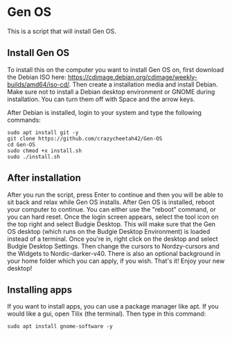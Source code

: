 # Gen OS
This is a script that will install Gen OS.

<h2>Install Gen OS</h2>
To install this on the computer you want to install Gen OS on, first download the Debian ISO here: <a href="https://cdimage.debian.org/cdimage/weekly-builds/amd64/iso-cd/" target="_blank">https://cdimage.debian.org/cdimage/weekly-builds/amd64/iso-cd/</a>. Then create a installation media and install Debian. Make sure not to install a Debian desktop environment or GNOME during installation. You can turn them off with Space and the arrow keys.

After Debian is installed, login to your system and type the following commands:


```
sudo apt install git -y
git clone https://github.com/crazycheetah42/Gen-OS
cd Gen-OS
sudo chmod +x install.sh
sudo ./install.sh
```

<h2>After installation</h2>
After you run the script, press Enter to continue and then you will be able to sit back and relax while Gen OS installs. After Gen OS is installed, reboot your computer to continue. You can either use the "reboot" command, or you can hard reset. Once the login screen appears, select the tool icon on the top right and select Budgie Desktop. This will make sure that the Gen OS desktop (which runs on the Budgie Desktop Environment) is loaded instead of a terminal. Once you're in, right click on the desktop and select Budgie Desktop Settings. Then change the cursors to Nordzy-cursors and the Widgets to Nordic-darker-v40. There is also an optional background in your home folder which you can apply, if you wish. That's it! Enjoy your new desktop!


<h2>Installing apps</h2>
If you want to install apps, you can use a package manager like apt. If you would like a gui, open Tilix (the terminal). Then type in this command:

```
sudo apt install gnome-software -y
```
